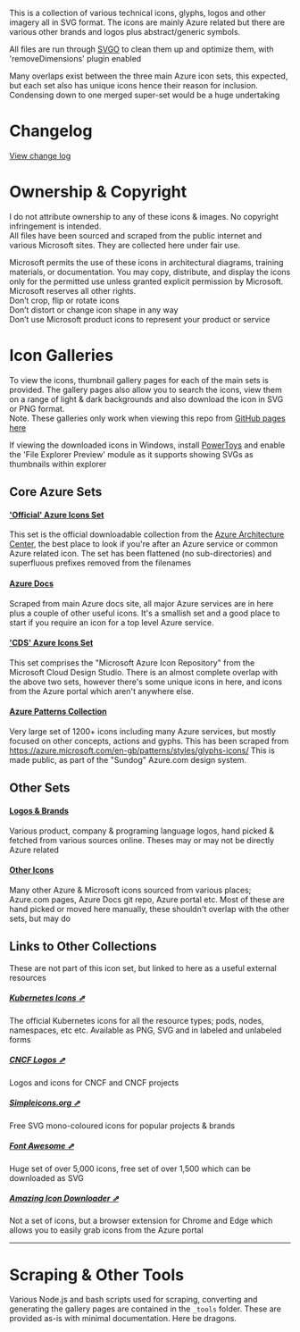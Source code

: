This is a collection of various technical icons, glyphs, logos and other imagery all in SVG format. The icons are mainly Azure related but there are various other brands and logos plus abstract/generic symbols.

All files are run through [SVGO](https://github.com/svg/svgo) to clean them up and optimize them, with 'removeDimensions' plugin enabled

Many overlaps exist between the three main Azure icon sets, this expected, but each set also has unique icons hence their reason for inclusion. Condensing down to one merged super-set would be a huge undertaking  

# Changelog
[View change log](./CHANGELOG.md)


# Ownership & Copyright
I do not attribute ownership to any of these icons & images. No copyright infringement is intended.  
All files have been sourced and scraped from the public internet and various Microsoft sites. They are collected here under fair use. 

Microsoft permits the use of these icons in architectural diagrams, training materials, or documentation. You may copy, distribute, and display the icons only for the permitted use unless granted explicit permission by Microsoft. Microsoft reserves all other rights.  
Don’t crop, flip or rotate icons  
Don’t distort or change icon shape in any way  
Don’t use Microsoft product icons to represent your product or service  

# Icon Galleries
To view the icons, thumbnail gallery pages for each of the main sets is provided. The gallery pages also allow you to search the icons, view them on a range of light & dark backgrounds and also download the icon in SVG or PNG format.  
Note. These galleries only work when viewing this repo from [GitHub pages here]({{site.github.url}})

If viewing the downloaded icons in Windows, install [PowerToys](https://github.com/microsoft/PowerToys/releases/) and enable the 'File Explorer Preview' module as it supports showing SVGs as thumbnails within explorer

## Core Azure Sets

#### ['Official' Azure Icons Set](azure-icons)
This set is the official downloadable collection from the [Azure Architecture Center](https://docs.microsoft.com/en-us/azure/architecture/icons/), the best place to look if you're after an Azure service or common Azure related icon. The set has been flattened (no sub-directories) and superfluous prefixes removed from the filenames 

#### [Azure Docs](azure-docs)
Scraped from main Azure docs site, all major Azure services are in here plus a couple of other useful icons. It's a smallish set and a good place to start if you require an icon for a top level Azure service.

#### ['CDS' Azure Icons Set](azure-cds)
This set comprises the "Microsoft Azure Icon Repository" from the Microsoft Cloud Design Studio. There is an almost complete overlap with the above two sets, however there's some unique icons in here, and icons from the Azure portal which aren't anywhere else.

#### [Azure Patterns Collection](azure-patterns)
Very large set of 1200+ icons including many Azure services, but mostly focused on other concepts, actions and gyphs. This has been scraped from https://azure.microsoft.com/en-gb/patterns/styles/glyphs-icons/ This is made public, as part of the "Sundog" Azure.com design system.


## Other Sets

#### [Logos & Brands](logos)
Various product, company & programing language logos, hand picked & fetched from various sources online. Theses may or may not be directly Azure related

#### [Other Icons](other)
Many other Azure & Microsoft icons sourced from various places; Azure.com pages, Azure Docs git repo, Azure portal etc. Most of these are hand picked or moved here manually, these shouldn't overlap with the other sets, but may do

## Links to Other Collections
These are not part of this icon set, but linked to here as a useful external resources 

##### [Kubernetes Icons ⇗](https://github.com/kubernetes/community/tree/master/icons)
The official Kubernetes icons for all the resource types; pods, nodes, namespaces, etc etc. Available as PNG, SVG and in labeled and unlabeled forms

##### [CNCF Logos ⇗](https://github.com/cncf/artwork)
Logos and icons for CNCF and CNCF projects

##### [Simpleicons.org ⇗](https://simpleicons.org/)
Free SVG mono-coloured icons for popular projects & brands

##### [Font Awesome ⇗](https://fontawesome.com/icons?d=gallery&m=free)
Huge set of over 5,000 icons, free set of over 1,500 which can be downloaded as SVG

##### [Amazing Icon Downloader ⇗](https://chrome.google.com/webstore/detail/amazing-icon-downloader/kllljifcjfleikiipbkdcgllbllahaob?hl=en)
Not a set of icons, but a browser extension for Chrome and Edge which allows you to easily grab icons from the Azure portal

---

# Scraping & Other Tools
Various Node.js and bash scripts used for scraping, converting and generating the gallery pages are contained in the `_tools` folder. These are provided as-is with minimal documentation. Here be dragons.